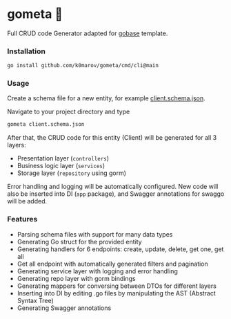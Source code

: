 # gometa 🚀

Full CRUD code Generator adapted for [gobase](https://github.com/wajox/gobase) template. 

### Installation 

```bash
go install github.com/k0marov/gometa/cmd/cli@main
```

### Usage 

Create a schema file for a new entity, for example [client.schema.json](). 

Navigate to your project directory and type

```bash
gometa client.schema.json
```

After that, the CRUD code for this entity (Client) will be generated for all 3 layers: 
- Presentation layer (`controllers`) 
- Business logic layer (`services`) 
- Storage layer (`repository` using gorm) 

Error handling and logging will be automatically configured. 
New code will also be inserted into DI (`app` package), and Swagger annotations for swaggo will be added. 

### Features 

- Parsing schema files with support for many data types 
- Generating Go struct for the provided entity
- Generating handlers for 6 endpoints: create, update, delete, get one, get all
- Get all endpoint with automatically generated filters and pagination
- Generating service layer with logging and error handling 
- Generating repo layer with gorm bindings 
- Generating mappers for conversing between DTOs for different layers 
- Inserting into DI by editing .go files by manipulating the AST (Abstract Syntax Tree)
- Generating Swagger annotations 